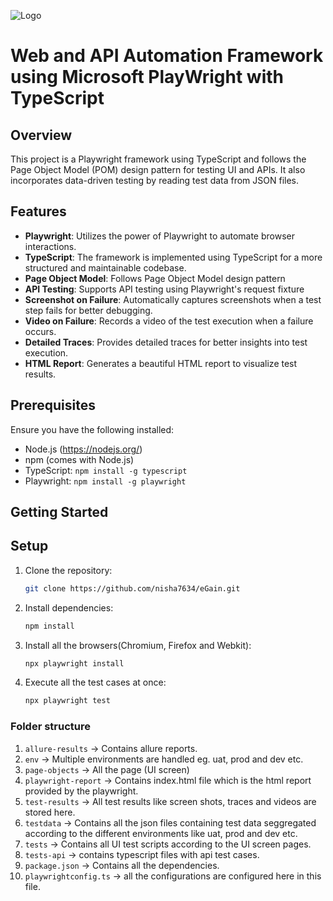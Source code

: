 ![Logo](https://www.vtestcorp.com/secure/wp-content/uploads/2020/08/160-x-600-01.jpg)
# Web and API Automation Framework using Microsoft PlayWright with TypeScript

## Overview

This project is a Playwright framework using TypeScript and follows the Page Object Model (POM) design pattern for testing UI and APIs. It also incorporates data-driven testing by reading test data from JSON files.

## Features

- **Playwright**: Utilizes the power of Playwright to automate browser interactions.
- **TypeScript**: The framework is implemented using TypeScript for a more structured and maintainable codebase.
- **Page Object Model**: Follows Page Object Model design pattern
- **API Testing**: Supports API testing using Playwright's request fixture
- **Screenshot on Failure**: Automatically captures screenshots when a test step fails for better debugging.
- **Video on Failure**: Records a video of the test execution when a failure occurs.
- **Detailed Traces**: Provides detailed traces for better insights into test execution.
- **HTML Report**: Generates a beautiful HTML report to visualize test results.

## Prerequisites

Ensure you have the following installed:

- Node.js (https://nodejs.org/)
- npm (comes with Node.js)
- TypeScript: `npm install -g typescript`
- Playwright: `npm install -g playwright`


## Getting Started

## Setup

1. Clone the repository:

   ```bash
   git clone https://github.com/nisha7634/eGain.git

2. Install dependencies:
   ```bash
   npm install

3. Install all the browsers(Chromium, Firefox and Webkit):
   ```bash
   npx playwright install

4. Execute all the test cases at once:
   ```bash
   npx playwright test

### Folder structure
1. `allure-results` -> Contains allure reports.
2. `env` -> Multiple environments are handled eg. uat, prod and dev etc.
3. `page-objects` -> All the page (UI screen)
4. `playwright-report` -> Contains index.html file which is the html report provided by the playwright.
5. `test-results` -> All test results like screen shots, traces and videos are stored here.
6. `testdata` -> Contains all the json files containing test data seggregated according to the different environments like uat, prod and dev etc.
7. `tests` -> Contains all UI test scripts according to the UI screen pages.
8. `tests-api` -> contains typescript files with api test cases.
9. `package.json` -> Contains all the dependencies.
10. `playwrightconfig.ts` -> all the configurations are configured here in this file.
